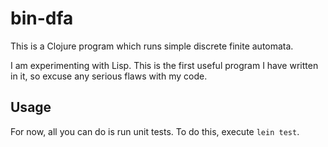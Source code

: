 # bin-dfa

This is a Clojure program which runs simple discrete finite automata.

I am experimenting with Lisp. This is the first useful program I have written in
it, so excuse any serious flaws with my code.

## Usage

For now, all you can do is run unit tests. To do this, execute `lein test`.
